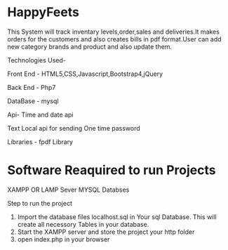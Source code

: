 # HappyFeets
This System will track inventary levels,order,sales and deliveries.It makes orders for the customers and also creates bills in pdf format.User can add new category brands and product and also update them.

Technologies Used-

Front End - HTML5,CSS,Javascript,Bootstrap4,jQuery

Back End -  Php7

DataBase - mysql

Api-
Time and date api 

Text Local api for sending One time password

Libraries - fpdf Library

# Software Reaquired to run Projects
XAMPP OR LAMP Sever
MYSQL Databses

Step to run the project
1) Import the database files  localhost.sql in Your sql Database. This will create all necessory Tables in your database.
2) Start the XAMPP server and store the project your http folder
3) open index.php in your browser


